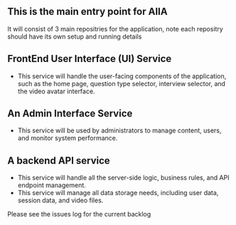 ## This is the main entry point for AIIA

It will consist of 3 main repositries for the application, note each repositry should have its own setup and running details

## FrontEnd User Interface (UI) Service 
  - This service will handle the user-facing components of the application, such as the home page, question type selector, interview selector, and the video avatar interface.

## An Admin Interface Service 
  - This service will be used by administrators to manage content, users, and monitor system performance.

## A backend API service
  - This service will handle all the server-side logic, business rules, and API endpoint management.
  - This service will manage all data storage needs, including user data, session data, and video files.

Please see the issues log for the current backlog
